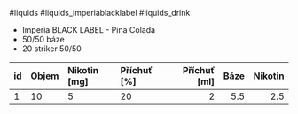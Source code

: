 
#liquids #liquids_imperiablacklabel #liquids_drink

- Imperia BLACK LABEL - Pina Colada
- 50/50 báze
- 20 striker 50/50

| id | Objem | Nikotin [mg] |Příchuť [%] | Příchuť [ml] | Báze | Nikotin |
| :-- | :-- | :-- | :-- | --: | --: | --: |
| 1 | 10 | 5 | 20 | 2 | 5.5 | 2.5 |